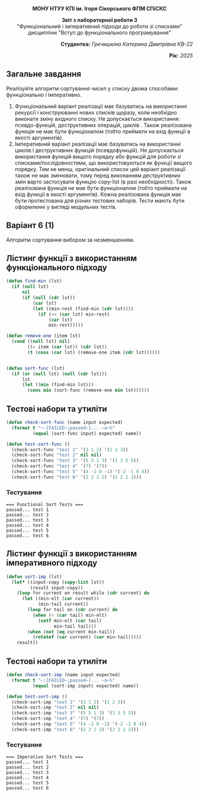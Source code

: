 <p align="center"><b>МОНУ НТУУ КПІ ім. Ігоря Сікорського ФПМ СПіСКС</b></p>

<p align="center">
<b>Звіт з лабораторної роботи 3</b><br/>
"Функціональний і імперативний підходи до роботи зі списками" <br / >
дисципліни "Вступ до функціонального програмування"
</p>
<p align="right"><strong>Студентка:</strong> <i>Гречишкіна Катерина Дмитрівна КВ-22</i><p>
<p align="right"><strong>Рік:</strong> <i>2025</i><p>

## Загальне завдання
Реалізуйте алгоритм сортування чисел у списку двома способами: функціонально і імперативно.
1. Функціональний варіант реалізації має базуватись на використанні рекурсії і конструюванні нових списків щоразу, коли необхідно виконати зміну вхідного списку. Не допускається використання: псевдо-функцій, деструктивних операцій, циклів . Також реалізована функція не має бути функціоналом (тобто приймати на вхід функції в якості аргументів).
2. Імперативний варіант реалізації має базуватись на використанні циклів і деструктивних функцій (псевдофункцій). Не допускається використання функцій вищого порядку або функцій для роботи зі списками/послідовностями, що використовуються як функції вищого порядку. Тим не менш, оригінальний список цей варіант реалізації також не має змінювати, тому перед виконанням деструктивних змін варто застосувати функцію сору-list (в разі необхідності).
Також реалізована функція не має бути функціоналом (тобто приймати на вхід функції в якості аргументів).
Кожна реалізована функція має бути протестована для різних тестових наборів. Тести мають бути оформленні у вигляді модульних тестів.

## Варіант 6 (1)

Алгоритм сортування вибором за незменшенням.
   
## Лістинг функції з використанням функціонального підходу
```lisp
(defun find-min (lst)
  (if (null lst)
      nil
      (if (null (cdr lst))
          (car lst)
          (let ((min-rest (find-min (cdr lst))))
            (if (<= (car lst) min-rest)
                (car lst)
                min-rest)))))

(defun remove-one (item lst)
  (cond ((null lst) nil)
        ((= item (car lst)) (cdr lst))
        (t (cons (car lst) (remove-one item (cdr lst))))))


(defun sort-func (lst)
  (if (or (null lst) (null (cdr lst)))
      lst
      (let ((min (find-min lst)))
        (cons min (sort-func (remove-one min lst))))))
```

## Тестові набори та утиліти
```lisp
(defun check-sort-func (name input expected)
  (format t "~:[FAILED~;passed~]... ~a~%" 
          (equal (sort-func input) expected) name))

(defun test-sort-func ()
  (check-sort-func "test 1" '(3 1 2) '(1 2 3))
  (check-sort-func "test 2" nil nil)
  (check-sort-func "test 3" '(5 5 1 3) '(1 3 5 5))
  (check-sort-func "test 4" '(7) '(7))
  (check-sort-func "test 5" '(4 -2 0 -1) '(-2 -1 0 4))
  (check-sort-func "test 6" '(2 2 2 2) '(2 2 2 2)))
```

### Тестування
```
=== Functional Sort Tests ===
passed... test 1
passed... test 2
passed... test 3
passed... test 4
passed... test 5
passed... test 6

```
## Лістинг функції з використанням імперативного підходу
```lisp
(defun sort-imp (lst)
  (let* ((input-copy (copy-list lst)) 
         (result input-copy))
    (loop for current on result while (cdr current) do
      (let ((min-elt (car current))
            (min-tail current))
        (loop for tail on (cdr current) do
          (when (< (car tail) min-elt)
            (setf min-elt (car tail)
                  min-tail tail)))
        (when (not (eq current min-tail))
          (rotatef (car current) (car min-tail)))))
    result))
```

## Тестові набори та утиліти
```lisp
(defun check-sort-imp (name input expected)
  (format t "~:[FAILED~;passed~]... ~a~%" 
          (equal (sort-imp input) expected) name))

(defun test-sort-imp ()
  (check-sort-imp "test 1" '(3 1 2) '(1 2 3))
  (check-sort-imp "test 2" nil nil)
  (check-sort-imp "test 3" '(5 5 1 3) '(1 3 5 5))
  (check-sort-imp "test 4" '(7) '(7))
  (check-sort-imp "test 5" '(4 -2 0 -1) '(-2 -1 0 4))
  (check-sort-imp "test 6" '(2 2 2 2) '(2 2 2 2)))
```

### Тестування
```
=== Imperative Sort Tests ===
passed... test 1
passed... test 2
passed... test 3
passed... test 4
passed... test 5
passed... test 6
```
